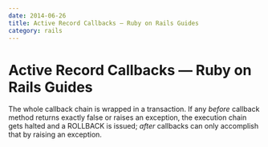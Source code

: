 ```yaml
---
date: 2014-06-26
title: Active Record Callbacks — Ruby on Rails Guides
category: rails
---
```

# Active Record Callbacks — Ruby on Rails Guides

The whole callback chain is wrapped in a transaction. If any *before* callback method returns exactly false or raises an exception, the execution chain gets halted and a ROLLBACK is issued; *after* callbacks can only accomplish that by raising an exception.
